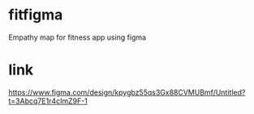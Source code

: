 # fitfigma
Empathy map for fitness app using figma
# link 
https://www.figma.com/design/kpygbz55qs3Gx88CVMUBmf/Untitled?t=3Abcq7E1r4cImZ9F-1
